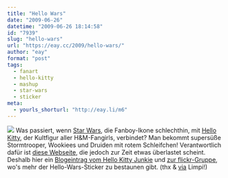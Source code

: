 ```yaml
---
title: "Hello Wars"
date: "2009-06-26"
datetime: "2009-06-26 18:14:58"
id: "7939"
slug: "hello-wars"
url: "https://eay.cc/2009/hello-wars/"
author: "eay"
format: "post"
tags:
  - fanart
  - hello-kitty
  - mashup
  - star-wars
  - sticker
meta:
  - yourls_shorturl: "http://eay.li/m6"
---
```


![](https://eay.cc/uploads/2009/hellowars.jpg) Was passiert, wenn [Star Wars](//eay.cc/tag/star-wars/), die Fanboy-Ikone schlechthin, mit [Hello Kitty](http://eay.cc/artikel/hellokitty/), der Kultfigur aller H&M-Fangirls, verbindet? Man bekommt supersüße Stormtrooper, Wookiees und Druiden mit rotem Schleifchen! Verantwortlich dafür ist [diese Webseite](http://hellowars.com/), die jedoch zur Zeit etwas überlastet scheint. Deshalb hier ein [Blogeintrag vom Hello Kitty Junkie](http://www.hellokittyjunkie.com/2009/06/23/hello-kitty-x-star-wars/) und [zur flickr-Gruppe](http://www.flickr.com/groups/hellowars), wo's mehr der Hello-Wars-Sticker zu bestaunen gibt. (thx & [via](http://spaetz.eayz.net/2009/06/hello-wars.html) Limpi!)
